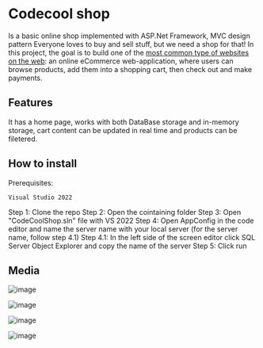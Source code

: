 # Codecool shop
Is a basic online shop implemented with ASP.Net Framework, MVC design pattern
Everyone loves to buy and sell stuff, but we need a shop for that! In this
project, the goal is to build one of the [most common type of websites on the
web](https://www.expertmarket.co.uk/web-design/different-types-of-websites): an
online eCommerce web-application, where users can browse products, add them into
a shopping cart, then check out and make payments.

## Features
It has a home page, works with both DataBase storage and in-memory storage, cart content can be updated in real time and products can be filetered.

## How to install

Prerequisites:

    Visual Studio 2022

Step 1: Clone the repo
Step 2: Open the cointaining folder
Step 3: Open "CodeCoolShop.sln" file with VS 2022
Step 4: Open AppConfig in the code editor and name the server name with your local server <add key="connectionString" value="Server=YOUR-SERVER-NAME;Database=CodeCoolShop;Trusted_Connection=True;"/> (for the server name, follow step 4.1)
Step 4.1: In the left side of the screen editor click SQL Server Object Explorer and copy the name of the server
Step 5: Click run


## Media

![image](https://user-images.githubusercontent.com/62218812/161918023-8e2424e0-909f-4215-a261-95546006822d.png)

![image](https://user-images.githubusercontent.com/62218812/161918182-04287c79-d005-4f49-b2af-ab1d483e8f87.png)

![image](https://user-images.githubusercontent.com/62218812/161918230-306a3b52-8954-4f29-bb8a-da3936fb8a58.png)

![image](https://user-images.githubusercontent.com/62218812/161918278-98a30695-567f-415e-9afe-39178b8674ed.png)
